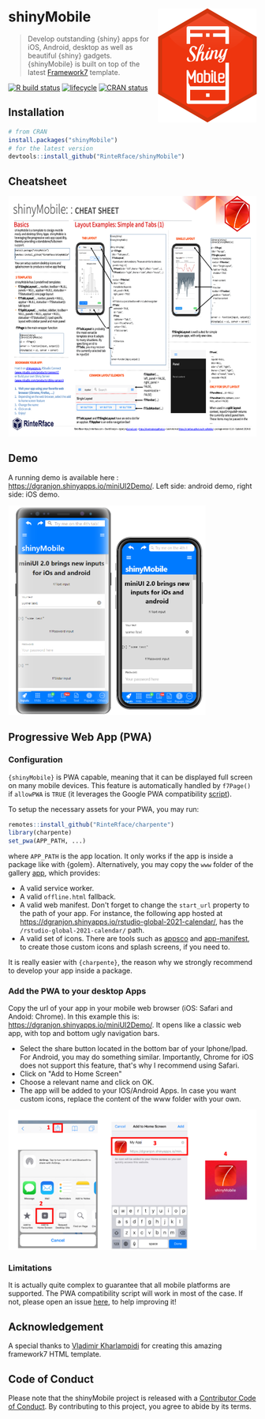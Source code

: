 # shinyMobile <img src="man/figures/logo.png" width="200px" align="right"/>


> Develop outstanding {shiny} apps for iOS, Android, desktop as well as beautiful {shiny} gadgets. {shinyMobile} is built on top of the latest [Framework7](https://framework7.io) template.

[![R build status](https://github.com/RinteRface/shinyMobile/workflows/R-CMD-check/badge.svg)](https://github.com/RinteRface/shinyMobile/actions)
[![lifecycle](https://img.shields.io/badge/lifecycle-maturing-ff69b4.svg)](https://lifecycle.r-lib.org/articles/stages.html)
[![CRAN status](https://www.r-pkg.org/badges/version/shinyMobile)](https://cran.r-project.org/package=shinyMobile)



## Installation

```r
# from CRAN
install.packages("shinyMobile")
# for the latest version
devtools::install_github("RinteRface/shinyMobile")
```


## Cheatsheet

<a href="https://github.com/RinteRface/cheatsheets/tree/master/shinyMobile"><img src="https://raw.githubusercontent.com/rinterface/cheatsheets/master/shinyMobile/png/shinyMobile1.png" width="630" height="487" style="max-width:100%;"></a>


## Demo

A running demo is available here : https://dgranjon.shinyapps.io/miniUI2Demo/. 
Left side: android demo, right side: iOS demo.


![](man/figures/demo.png)



## Progressive Web App (PWA)

### Configuration
`{shinyMobile}` is PWA capable, meaning that it can be displayed full screen on many mobile
devices. This feature is automatically handled by `f7Page()` if `allowPWA` is `TRUE` (it leverages the Google PWA compatibility
[script](https://github.com/GoogleChromeLabs/pwacompat)). 

To setup the necessary assets for your PWA, you may run:

```r
remotes::install_github("RinteRface/charpente")
library(charpente)
set_pwa(APP_PATH, ...)
```

where `APP_PATH` is the app location. It only works if the app is inside a package like with
{golem}. Alternatively, you may copy the `www` folder of the gallery [app](https://github.com/RinteRface/shinyMobile/tree/master/inst/examples/gallery/www), which provides:

- A valid service worker.
- A valid `offline.html` fallback.
- A valid web manifest. Don't forget to change the `start_url` property to the path of your app.
For instance, the following app hosted at https://dgranjon.shinyapps.io/rstudio-global-2021-calendar/, has the `/rstudio-global-2021-calendar/` path.
- A valid set of icons. There are tools such as [appsco](https://appsco.pe/developer/splash-screens) and [app-manifest](https://app-manifest.firebaseapp.com), to create 
those custom icons and splash screens, if you need to.

It is really easier with `{charpente}`, the reason why we strongly recommend to develop your app
inside a package.

### Add the PWA to your desktop Apps

Copy the url of your app in your mobile web browser (iOS: Safari and Andoid: Chrome). In this example this is: https://dgranjon.shinyapps.io/miniUI2Demo/. It opens like a classic web app, with top and bottom ugly navigation bars.

- Select the share button located in the bottom bar of your Iphone/Ipad. For Android,
you may do something similar. Importantly, Chrome for iOS does not support this feature, that's why I recommend using Safari.
- Click on "Add to Home Screen"
- Choose a relevant name and click on OK. 
- The app will be added to your IOS/Android Apps. In case you want custom icons, replace the content of the www folder with your own.

<div class="row">
<div class="card">
<a href="#" target="_blank"><img src="man/figures/f7PWA.png"></a>
</div>
</div>

### Limitations
It is actually quite complex to guarantee that all mobile platforms are supported.
The PWA compatibility script will work in most of the case. If not, please open an issue [here](https://github.com/GoogleChromeLabs/pwacompat/issues), to help improving it!


## Acknowledgement

A special thanks to [Vladimir Kharlampidi](https://github.com/nolimits4web) for creating this
amazing framework7 HTML template.


## Code of Conduct
  
  Please note that the shinyMobile project is released with a [Contributor Code of Conduct](https://contributor-covenant.org/version/2/0/CODE_OF_CONDUCT.html). By contributing to this project, you agree to abide by its terms.
